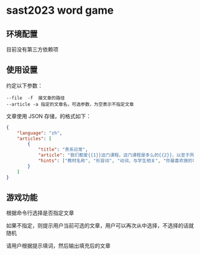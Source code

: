 # sast2023 word game

## 环境配置

目前没有第三方依赖项

## 使用设置

约定以下参数：

```
--file  -f  接文章的路径
--article -a 指定的文章名，可选参数，为空表示不指定文章
```

文章使用 JSON 存储，的格式如下：

```JSON
{
    "language": "zh",
    "articles": [
        {
            "title": "贵系日常",
            "article": "我们都爱{{1}}这门课程。这门课程是多么的{{2}}，以至于所有人都在课程上认真地{{3}}。在设计数字电路时,我们需要运用到逻辑门、半导体存储器等知识。这些内容相互联系,共同构成复杂的数字电路。这门课能启发我们的逻辑思维能力和科学思考能力。通过为难我们的练习和作业,我们的理解能力和解决问题的能力得到了提高。这些将对今后的{{4}}和工作有很大益处。",
            "hints": ["教材名称", "形容词", "动词，与学生相关", "你最喜欢做的事情"]
        }
    ]
}
```

## 游戏功能

根据命令行选择是否指定文章

如果不指定，则提示用户当前可选的文章，用户可以再次从中选择，不选择的话就随机

请用户根据提示填词，然后输出填充后的文章
